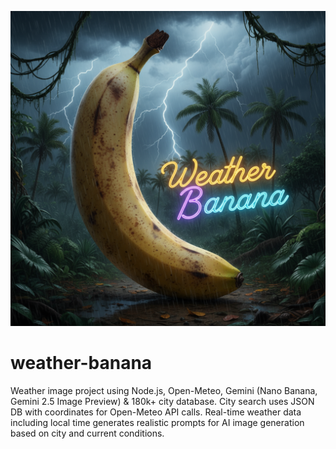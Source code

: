 ![weather-banana logo](/logo.png)

# weather-banana
Weather image project using Node.js, Open-Meteo, Gemini (Nano Banana, Gemini 2.5 Image Preview) &amp; 180k+ city database. City search uses JSON DB with coordinates for Open-Meteo API calls. Real-time weather data including local time generates realistic prompts for AI image generation based on city and current conditions.


